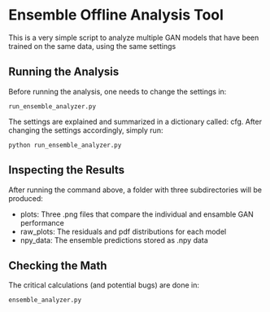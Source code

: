 # Ensemble Offline Analysis Tool

This is a very simple script to analyze multiple GAN models that have been trained on the same data, using the same settings

## Running the Analysis

Before running the analysis, one needs to change the settings in:
```
run_ensemble_analyzer.py
```
The settings are explained and summarized in a dictionary called: cfg. After changing the settings accordingly, simply run:
```
python run_ensemble_analyzer.py
```
## Inspecting the Results

After running the command above, a folder with three subdirectories will be produced:
- plots: Three .png files that compare the individual and ensamble GAN performance
- raw_plots: The residuals and pdf distributions for each model
- npy_data: The ensemble predictions stored as .npy data

## Checking the Math

The critical calculations (and potential bugs) are done in:
```
ensemble_analyzer.py
```
